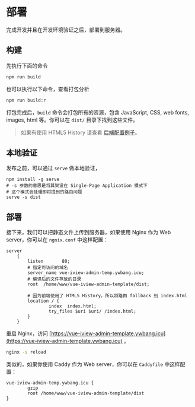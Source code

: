 # 部署

完成开发并且在开发环境验证之后，部署到服务器。

## 构建

先执行下面的命令

```bash
npm run build
```

也可以执行以下命令，查看打包分析

```bash
npm run build:r
```

打包完成后，`build` 命令会打包所有的资源，包含 JavaScript, CSS, web fonts, images, html 等。你可以在 `dist/` 目录下找到这些文件。

> 如果有使用 HTML5 History 请查看 [后端配置例子](https://router.vuejs.org/zh/guide/essentials/history-mode.html#%E5%90%8E%E7%AB%AF%E9%85%8D%E7%BD%AE%E4%BE%8B%E5%AD%90)。

## 本地验证

发布之前，可以通过 `serve` 做本地验证，

```
npm install -g serve
# -s 参数的意思是将其架设在 Single-Page Application 模式下
# 这个模式会处理即将提到的路由问题
serve -s dist
```

## 部署

接下来，我们可以把静态文件上传到服务器，如果使用 Nginx 作为 Web server，你可以在 `ngnix.conf` 中这样配置：

```
server
	{
		listen       80;
        # 指定可访问的域名
		server_name vue-iview-admin-temp.ywbang.icu;
        # 编译后的文件存放的目录
		root  /home/www/vue-iview-admin-template/dist;

        # 因为前端使用了 HTML5 History，所以将路由 fallback 到 index.html
		location / {
				index  index.html;
				try_files $uri $uri/ /index.html;
		}
	}
```

重启 Nginx，访问 [https://vue-iview-admin-template.ywbang.icu](https://vue-iview-admin-template.ywbang.icu) 。

```bash
nginx -s reload
```

类似的，如果你使用 Caddy 作为 Web server，你可以在 `Caddyfile` 中这样配置：

```
vue-iview-admin-temp.ywbang.icu {
        gzip
        root /home/www/vue-iview-admin-template/dist
}
```
